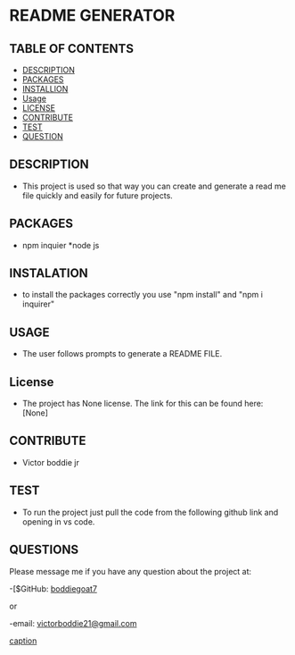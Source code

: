 # README GENERATOR

    

## TABLE OF CONTENTS
  - [DESCRIPTION](#description)
  - [PACKAGES](#packages)
  - [INSTALLION](#installation)
  - [Usage](#usage)
  - [LICENSE](#license)
  - [CONTRIBUTE](#contribute)
  - [TEST](#test)
  - [QUESTION](#questions)

## DESCRIPTION
        
- This project is used so that way you can create and generate a read me file quickly and easily for future projects.

## PACKAGES

- npm inquier *node js


## INSTALATION
      
- to install the packages correctly you use "npm install" and "npm i inquirer"

## USAGE

- The user follows prompts to generate a README FILE.

## License
- The project has None license. The link for this can be found here: [None]

## CONTRIBUTE

- Victor boddie jr

## TEST
      
- To run the project just pull the code from the following github link and opening in vs code.

## QUESTIONS

Please message me if you have any question about the project at:

-[$GitHub: [boddiegoat7](https://github.com/boddiegoat7)
        
or
        
-email: [victorboddie21@gmail.com](mailto:victorboddie21@gmail.com})

[caption](/Develop/utils/images/Untitled_%20Oct%201%2C%202022%205_53%20PM.webm)   
